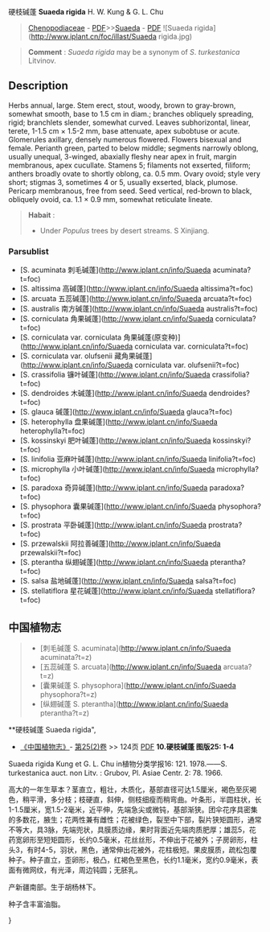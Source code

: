 硬枝碱蓬 **Suaeda rigida** H. W. Kung & G. L. Chu

> [Chenopodiaceae](http://www.iplant.cn/info/Chenopodiaceae?t=foc) - [PDF](http://www.iplant.cn/foc/pdf/Chenopodiaceae.pdf)>>[Suaeda](http://www.iplant.cn/info/Suaeda?t=foc) - [PDF](http://www.iplant.cn/foc/pdf/Suaeda.pdf)
![Suaeda rigida](http://www.iplant.cn/foc/illast/Suaeda rigida.jpg)


> **Comment** : 
> *Suaeda* *rigida* may be a synonym of *S*. *turkestanica* Litvinov.

## Description

Herbs annual, large. Stem erect, stout, woody, brown to gray-brown, somewhat smooth, base to 1.5 cm in diam.; branches obliquely spreading, rigid; branchlets slender, somewhat curved. Leaves subhorizontal, linear, terete, 1-1.5 cm × 1.5-2 mm, base attenuate, apex subobtuse or acute. Glomerules axillary, densely numerous flowered. Flowers bisexual and female. Perianth green, parted to below middle; segments narrowly oblong, usually unequal, 3-winged, abaxially fleshy near apex in fruit, margin membranous, apex cucullate. Stamens 5; filaments not exserted, filiform; anthers broadly ovate to shortly oblong, ca. 0.5 mm. Ovary ovoid; style very short; stigmas 3, sometimes 4 or 5, usually exserted, black, plumose. Pericarp membranous, free from seed. Seed vertical, red-brown to black, obliquely ovoid, ca. 1.1 × 0.9 mm, somewhat reticulate lineate.


> **Habait** : 
>* Under *Populus* trees by desert streams. S Xinjiang.



### Parsublist

* [S.  acuminata  刺毛碱蓬](http://www.iplant.cn/info/Suaeda acuminata?t=foc)
* [S.  altissima  高碱蓬](http://www.iplant.cn/info/Suaeda altissima?t=foc)
* [S.  arcuata  五蕊碱蓬](http://www.iplant.cn/info/Suaeda arcuata?t=foc)
* [S.  australis  南方碱蓬](http://www.iplant.cn/info/Suaeda australis?t=foc)
* [S.  corniculata  角果碱蓬](http://www.iplant.cn/info/Suaeda corniculata?t=foc)
* [S.  corniculata var. corniculata  角果碱蓬(原变种)](http://www.iplant.cn/info/Suaeda corniculata var. corniculata?t=foc)
* [S.  corniculata var. olufsenii  藏角果碱蓬](http://www.iplant.cn/info/Suaeda corniculata var. olufsenii?t=foc)
* [S.  crassifolia  镰叶碱蓬](http://www.iplant.cn/info/Suaeda crassifolia?t=foc)
* [S.  dendroides  木碱蓬](http://www.iplant.cn/info/Suaeda dendroides?t=foc)
* [S.  glauca  碱蓬](http://www.iplant.cn/info/Suaeda glauca?t=foc)
* [S.  heterophylla  盘果碱蓬](http://www.iplant.cn/info/Suaeda heterophylla?t=foc)
* [S.  kossinskyi  肥叶碱蓬](http://www.iplant.cn/info/Suaeda kossinskyi?t=foc)
* [S.  linifolia  亚麻叶碱蓬](http://www.iplant.cn/info/Suaeda linifolia?t=foc)
* [S.  microphylla  小叶碱蓬](http://www.iplant.cn/info/Suaeda microphylla?t=foc)
* [S.  paradoxa  奇异碱蓬](http://www.iplant.cn/info/Suaeda paradoxa?t=foc)
* [S.  physophora  囊果碱蓬](http://www.iplant.cn/info/Suaeda physophora?t=foc)
* [S.  prostrata  平卧碱蓬](http://www.iplant.cn/info/Suaeda prostrata?t=foc)
* [S.  przewalskii  阿拉善碱蓬](http://www.iplant.cn/info/Suaeda przewalskii?t=foc)
* [S.  pterantha  纵翅碱蓬](http://www.iplant.cn/info/Suaeda pterantha?t=foc)
* [S.  salsa  盐地碱蓬](http://www.iplant.cn/info/Suaeda salsa?t=foc)
* [S.  stellatiflora  星花碱蓬](http://www.iplant.cn/info/Suaeda stellatiflora?t=foc)


## 中国植物志

> * [刺毛碱蓬  S.  acuminata](http://www.iplant.cn/info/Suaeda acuminata?t=z)
> * [五蕊碱蓬  S.  arcuata](http://www.iplant.cn/info/Suaeda arcuata?t=z)
> * [囊果碱蓬  S.  physophora](http://www.iplant.cn/info/Suaeda physophora?t=z)
> * [纵翅碱蓬  S.  pterantha](http://www.iplant.cn/info/Suaeda pterantha?t=z)


**硬枝碱蓬 Suaeda rigida",


* [《中国植物志》](http://www.iplant.cn/frps)- [第25(2)卷](http://www.iplant.cn/frps/vol/25(2)) >> 124页 [PDF](http://www.iplant.cn/frps/pdf/25(2)/124.pdf)
**10.硬枝碱蓬 图版25: 1-4**

Suaeda rigida Kung et G. L. Chu in植物分类学报16: 121. 1978.——S. turkestanica auct. non Litv. : Grubov, Pl. Asiae Centr. 2: 78. 1966.

高大的一年生草本？茎直立，粗壮，木质化，基部直径可达1.5厘米，褐色至灰褐色，稍平滑，多分枝；枝硬直，斜伸，侧枝细瘦而稍弯曲。叶条形，半圆柱状，长1-1.5厘米，宽1.5-2毫米，近平伸，先端急尖或微钝，基部渐狭。团伞花序具密集的多数花，腋生；花两性兼有雌性；花被绿色，裂至中下部，裂片狭矩圆形，通常不等大，具3脉，先端兜状，具膜质边缘，果时背面近先端肉质肥厚；雄蕊5，花药宽卵形至短矩圆形，长约0.5毫米，花丝丝形，不伸出于花被外；子房卵形，柱头3，有时4-5，羽状，黑色，通常伸出花被外，花柱极短。果皮膜质，疏松包覆种子。种子直立，歪卵形，极凸，红褐色至黑色，长约1.1毫米，宽约0.9毫米，表面有微网纹，有光泽，周边钝圆；无胚乳。

产新疆南部。生于胡杨林下。

种子含丰富油脂。



}